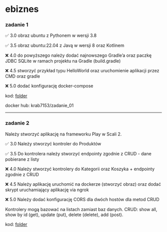 # ebiznes

### zadanie 1

✅ 3.0 obraz ubuntu z Pythonem w wersji 3.8

✅ 3.5 obraz ubuntu:22.04 z Javą w wersji 8 oraz Kotlinem

❌ 4.0 do powyższego należy dodać najnowszego Gradle’a oraz paczkę JDBC SQLite w ramach projektu na Gradle (build.gradle)

❌ 4.5 stworzyć przykład typu HelloWorld oraz uruchomienie aplikacji przez CMD oraz gradle

❌ 5.0 dodać konfigurację docker-compose

kod: [folder](https://github.com/homosum1/ebiznes/tree/main/zadanie_01)

docker hub: krab7153/zadanie_01

---

### zadanie 2

Należy stworzyć aplikację na frameworku Play w Scali 2.

✅ 3.0 Należy stworzyć kontroler do Produktów

✅ 3.5 Do kontrolera należy stworzyć endpointy zgodnie z CRUD - dane pobierane z listy

❌ 4.0 Należy stworzyć kontrolery do Kategorii oraz Koszyka + endpointy zgodnie z CRUD

❌ 4.5 Należy aplikację uruchomić na dockerze (stworzyć obraz) oraz dodać skrypt uruchamiający aplikację via ngrok

❌ 5.0 Należy dodać konfigurację CORS dla dwóch hostów dla metod CRUD

Kontrolery mogą bazować na listach zamiast baz danych. CRUD: show all, show by id (get), update (put), delete (delete), add (post).

kod: [folder](https://github.com/homosum1/ebiznes/tree/main/zadanie_02)
